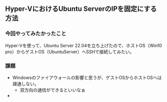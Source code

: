 ## Hyper-VにおけるUbuntu ServerのIPを固定にする方法

### 今回やってみたかったこと

Hyper-Vを使って、Ubuntu Server 22.04を立ち上げたので、ホストOS（Win10 pro）からゲストOS（UbuntuServer）へSSHで接続してみたい。






### 課題

- Windowsのファイアウォールの影響と思うが、ゲストOSからホストOSへは疎通しない。
  - 双方向の通信ができるといいなぁ
- 
